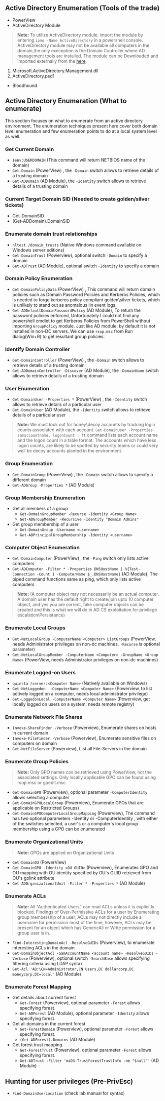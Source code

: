 ## Active Directory Enumeration (Tools of the trade)
- PowerView
- ActiveDirectory Module 
> **Note:** To utilize ActiveDirectory module, import the module by entering `ipmo -Name ActiveDirectory` in a powershell console. ActiveDirectory module may not be available all computers in the domain,the only exeception is the Domain Controller where AD management tools are installed. The module can be Downloaded and imported externally from the [here](https://github.com/samratashok/ADModule).
1. Microsoft.ActiveDirectory.Management.dll
2. ActiveDirectory.psd1
- Bloodhound

## Active Directory Enumeration (What to enumerate)
This section focuses on what to enumerate from an active directory environment. The enumeration techniques present here cover both domain level enumeration and few enumeration points to do at a local system level as well.  

### Get Current Domain
- `$env:USERDOMAIN` (This command will return NETBIOS name  of the domain)
-  `Get-Domain` (PowerView) , the `-Domain` switch allows to retrieve details of a trusting domain
- `Get-ADDomain` (AD Module), the `-Identity` switch allows to retrieve details of a trusting domain

### Current Target Domain SID (Needed to create golden/silver tickets)
- Get-DomainSID 
- (Get-ADDomain).DomainSID

### Enumerate domain trust relationships
- `nltest /domain_trusts` (Native Windows command available on Windows server editions)
- `Get-DomainTrust` (Powerview), optional switch `-Domain` to specify a domain
- `Get-ADTrust` (AD Module), optional switch `-Identity` to specify a domain

### Domain Policy Enumeration
- `Get-DomainPolicyData` (PowerView) , This command will return domain policies such as Domain Password Policies and Kerberos Policies, which is needed to forge kerberos policy compliant golden\silver tickets, which is unlikely to stand out as anomalous iin event logs.
- `Get-ADDefaultDomainPasswordPolicy` (AD Module), To return the password policies enforced, Unfortunately I could not find any powershell cmdlet to get Kerberos Policies from PowerShell without importing `GroupPolicy` module. Just like AD module, by default it is not installed in non-DC servers. We can use `rsop.msc` from Run dialog(Win+R) to get resultant group policies.

### Identify Domain Controller 
- `Get-DomainController` (PowerView) , the `-Domain` switch allows to retrieve details of a trusting domain
- `Get-ADDomainController -Discover` (AD Module), the `-DomainName` switch allows to retrieve details of a trusting domain

### User Enumeration
- `Get-DomainUser -Properties *` (PowerView) , the `-Identity` switch allows to retrieve details of a particular user
- `Get-DomainUser` (AD Module), the `-Identity` switch allows to retrieve details of a particular user
> **Note:** We must look out for honey\decoy accounts by tracking login counts associated with each account. `Get-DomainUser -Properties samaccountname, logonCount | ft` command lists each account name and the logon count in a table format. The accounts which have less logon counts, are likely to be spotted by security teams or could very well be decoy accounts planted in the environment.

###  Group Enumeration
- `Get-DomainGroup` (PowerView) , the `-Domain` switch allows to specify a different domain
- `Get-ADGroup -Properties *` (AD Module)

### Group Membership Enumeration
- Get all members of a group
    - `Get-DomainGroupMember -Recurse -Identity <Group Name>`
    - `Get-ADGroupMember -Recursive -Identity "Domain Admins"`
- Get group membership of a user
    - `Get-DomainGroup -Username <username>`
    - `Get-ADPrincipalGroupMembership -Identity <username>`

### Computer Object Enumeration
- `Get-DomainComputer` (PowerView) , the `-Ping` switch only lists active computers 
- `Get-ADComputer -Filter * -Properties DNSHostName | %{Test-Connection -Count 1 -ComputerName $_.DNSHostName}` (AD Module), The piped command functions same as ping, which only lists active computers
> **Note:** (A computer object may not necessarily be an actual computer. A domain user has the default right to create/join upto 10 computer object, and yes you are correct, fake computer objects can be created and this is what we will do in AD CS exploitation for privilege escalation\Persistance)

### Enumerate Local Groups
- `Get-NetLocalGroup -ComputerName <Computer> ListGroups` (PowerView, needs Administrator privileges on non-dc machines, `-Recurse` is optional parameter)
- `Get-NetLocalGroupMember -ComputerName <Computer> -GroupName <Group Name>` (PowerView, needs Administrator privileges on non-dc machines)

### Enumerate Logged-on Users
- `qwinsta /server:<Computer Name>` (Natively available on Windows)
- `Get-NetLoggedon  -ComputerName <Computer Name>` (Powerview, to list actively logged on a computer, needs local administrator privilege)
- `Get-LoggedonLocal -ComputerName <Computer Name>` (Powerview, get locally logged on users on a system, needs remote registry)

### Enumerate Network File Shares
- `Invoke-ShareFinder -Verbose` (Powerview), Enumerate shares on hosts in current domain
- `Invoke-FileFinder -Verbose` (Powerview), Enumerate sensitive files on computers on domain
- `Get-NetFileServer` (Powerview), List all File-Servers in the domain

### Enumerate Group Policies
>**Note:** Only GPO names can be retrieved using PowerView, not the associated settings. Only locally applicable GPO can be found using rsop.msc or gpedit.msc
- `Get-DomainGPO` (Powerview), optional parameter `-ComputerIdentity` allows selecting a computer
- `Get-DomainGPOLocalGroup` (Powerview), Enumerate GPOs that are applicable on Restricted Groups)
- `Get-DomainGPOComputerLocalGroupMapping` (Powerview), The command has two optional parameters -Identity <User> or -ComputerIdentity <Computer>, with either of the switches selected, a user's or a computer's local group membership using a GPO can be enumerated

### Enumerate Organizational Units
>**Note:** GPOs are applied on Organizational Units
- `Get-DomainOU` (PowerView)
- `Get-DomainGPO -Identity <OU GUID>` (Powerview), Enumerates GPO and OU mapping with OU identity specified by OU's GUID retrieved from OU's gplink attribute
- `Get-ADOrganizationalUnit -Filter * -Properties *` (AD Module)

### Enumerate ACLs
>**Note:** All "Authenticated Users" can read ACLs unless it is explicitly blocked, Findings of Over-Permissive ACLs for a user by Enumerating group membership of a user, ACLs may not directly include a username for permission most of the time, however, ACLs may be present for an object which has GenericAll or Write permission for a group user is in.
- `Find-InterestingDomainAcl -ResolveGUIDs` (Powerview), to enumerate interesting ACLs in the domain
- `Get-DomainObjectAcl -SamAccountName <account name> -ResolveGUIDs -Verbose` (Powerview), optional switch `-SearchBase` allows specifying filtering criteria using LDAP syntax
- `Get-Acl
'AD:\CN=Administrator,CN Users,DC dollarcorp,DC moneycorp,DC=local'` (AD Module)

### Enumerate Forest Mapping
- Get details about current forest
    - `Get-Forest` (Powerview), optional parameter `-Forest` allows specifying forest.
    - `Get-ADForest` (AD Module), optional parameter `-Identity` allows specifying forest.
- Get all domains in the current forest
    - `Get-ForestDomain` (Powerview), optional parameter  `-Forest` allows specifying forest.
    - `(Get-ADForest).Domains` (AD Module)
- Get forest trust mapping
    - `Get-ForestTrust` (Powerview), optional parameter  `-Forest` allows specifying forest.
    - `Get-ADTrust -Filter 'msDS-TrustForestTrustInfo -ne
"$null"'` (AD Module)

## Hunting for user privileges (Pre-PrivEsc)
- `Find-DomainUserLocation` (check lab manual for syntax)